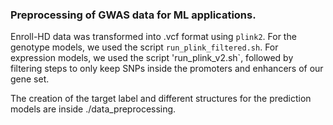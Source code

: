 ### Preprocessing of GWAS data for ML applications.

Enroll-HD data was transformed into .vcf format using `plink2`. For the genotype models, we used the script `run_plink_filtered.sh`. For expression models, we used the script 'run_plink_v2.sh`, followed by filtering steps to only keep SNPs inside the promoters and enhancers of our gene set.

The creation of the target label and different structures for the prediction models are inside ./data_preprocessing.
